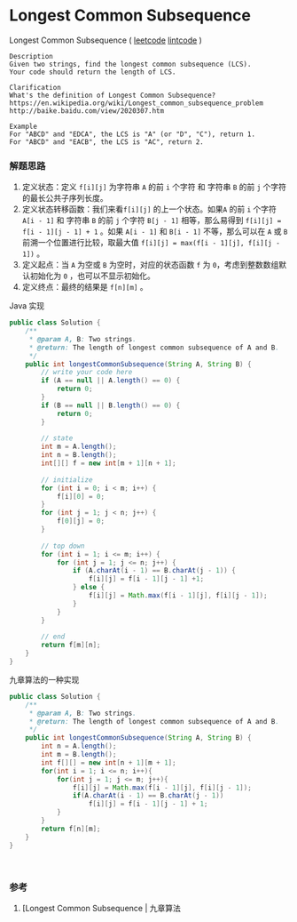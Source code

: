 # Longest Common Subsequence

Longest Common Subsequence  ( [leetcode]()  [lintcode](http://www.lintcode.com/en/problem/longest-common-subsequence/) )

```
Description
Given two strings, find the longest common subsequence (LCS).
Your code should return the length of LCS.

Clarification
What's the definition of Longest Common Subsequence?
https://en.wikipedia.org/wiki/Longest_common_subsequence_problem
http://baike.baidu.com/view/2020307.htm

Example
For "ABCD" and "EDCA", the LCS is "A" (or "D", "C"), return 1.
For "ABCD" and "EACB", the LCS is "AC", return 2.
```



### 解题思路

1. 定义状态：定义 `f[i][j]` 为字符串 `A` 的前 `i` 个字符 和 字符串 `B` 的前 `j` 个字符 的最长公共子序列长度。
2. 定义状态转移函数：我们来看`f[i][j]` 的上一个状态。如果`A` 的前 `i` 个字符 `A[i - 1]` 和 字符串 `B` 的前 `j` 个字符 `B[j - 1]` 相等，那么易得到 `f[i][j] = f[i - 1][j - 1] + 1` 。如果 `A[i - 1]` 和 `B[i - 1]` 不等，那么可以在 `A` 或 `B` 前溯一个位置进行比较，取最大值 `f[i][j] = max(f[i - 1][j], f[i][j - 1])` 。
3. 定义起点：当 `A` 为空或 `B` 为空时，对应的状态函数 `f` 为 `0`，考虑到整数数组默认初始化为 `0` ，也可以不显示初始化。
4. 定义终点：最终的结果是 `f[n][m]` 。

Java 实现

```java
public class Solution {
    /**
     * @param A, B: Two strings.
     * @return: The length of longest common subsequence of A and B.
     */
    public int longestCommonSubsequence(String A, String B) {
        // write your code here
        if (A == null || A.length() == 0) {
            return 0;
        }
        if (B == null || B.length() == 0) {
            return 0;
        }
        
        // state
        int m = A.length();
        int n = B.length();
        int[][] f = new int[m + 1][n + 1];
        
        // initialize
        for (int i = 0; i < m; i++) {
            f[i][0] = 0;
        }
        for (int j = 1; j < n; j++) {
            f[0][j] = 0;
        }
        
        // top down
        for (int i = 1; i <= m; i++) {
            for (int j = 1; j <= n; j++) {
                if (A.charAt(i - 1) == B.charAt(j - 1)) {
                    f[i][j] = f[i - 1][j - 1] +1;
                } else {
                    f[i][j] = Math.max(f[i - 1][j], f[i][j - 1]);
                }
            }
        }
        
        // end
        return f[m][n];
    }
}

```



九章算法的一种实现

```java
public class Solution {
    /**
     * @param A, B: Two strings.
     * @return: The length of longest common subsequence of A and B.
     */
    public int longestCommonSubsequence(String A, String B) {
        int n = A.length();
	    int m = B.length();
        int f[][] = new int[n + 1][m + 1];
        for(int i = 1; i <= n; i++){
            for(int j = 1; j <= m; j++){
                f[i][j] = Math.max(f[i - 1][j], f[i][j - 1]);
                if(A.charAt(i - 1) == B.charAt(j - 1))
                    f[i][j] = f[i - 1][j - 1] + 1;
            }
        }
        return f[n][m];
    }
}
```

​	

### 参考

1. [Longest Common Subsequence | 九章算法
